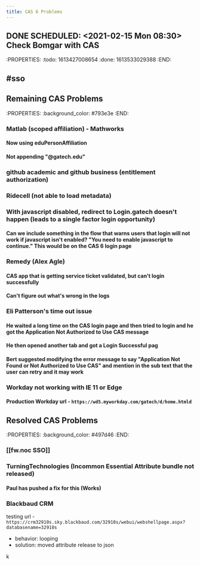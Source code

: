 ```yaml
---
title: CAS 6 Problems
---
```


## DONE SCHEDULED: <2021-02-15 Mon 08:30> Check Bomgar with CAS
:PROPERTIES:
:todo: 1613427008654
:done: 1613533029388
:END:
## #sso
## Remaining CAS Problems
:PROPERTIES:
:background_color: #793e3e
:END:
### Matlab (scoped affiliation) - Mathworks
#### Now using eduPersonAffiliation
#### Not appending "@gatech.edu"
### github academic and github business (entitlement authorization)
### Ridecell (not able to load metadata)
### With javascript disabled, redirect to Login.gatech doesn't happen (leads to a single factor login opportunity)
#### Can we include something in the flow that warns users that login will not work if javascript isn't enabled? "You need to enable javascript to continue."  This would be on the CAS 6 login page
### Remedy (Alex Agle)
#### CAS app that is getting service ticket validated, but can't login successfully
#### Can't figure out what's wrong in the logs
### Eli Patterson's time out issue
#### He waited a long time on the CAS login page and then tried to login and he got the Application Not Authorized to Use CAS message
#### He then opened another tab and got a Login Successful pag
#### Bert suggested modifying the error message to say "Application Not Found or Not Authorized to Use CAS" and mention in the sub text that the user can retry and it may work
### Workday not working with IE 11 or Edge
#### Production Workday url - `https://wd5.myworkday.com/gatech/d/home.htmld`
## Resolved CAS Problems
:PROPERTIES:
:background_color: #497d46
:END:
### [[fw.noc SSO]]
### TurningTechnologies (Incommon Essential Attribute bundle not released)
#### Paul has pushed a fix for this (Works)
### Blackbaud CRM
testing url - 
` https://crm32910s.sky.blackbaud.com/32910s/webui/webshellpage.aspx?databasename=32910s `
- behavior: looping
- solution: moved attribute release to json

k
